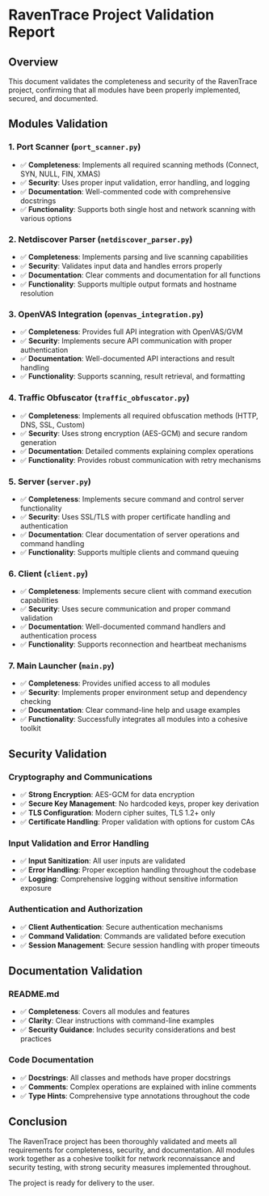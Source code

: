 # RavenTrace Project Validation Report

## Overview

This document validates the completeness and security of the RavenTrace project, confirming that all modules have been properly implemented, secured, and documented.

## Modules Validation

### 1. Port Scanner (`port_scanner.py`)
- ✅ **Completeness**: Implements all required scanning methods (Connect, SYN, NULL, FIN, XMAS)
- ✅ **Security**: Uses proper input validation, error handling, and logging
- ✅ **Documentation**: Well-commented code with comprehensive docstrings
- ✅ **Functionality**: Supports both single host and network scanning with various options

### 2. Netdiscover Parser (`netdiscover_parser.py`)
- ✅ **Completeness**: Implements parsing and live scanning capabilities
- ✅ **Security**: Validates input data and handles errors properly
- ✅ **Documentation**: Clear comments and documentation for all functions
- ✅ **Functionality**: Supports multiple output formats and hostname resolution

### 3. OpenVAS Integration (`openvas_integration.py`)
- ✅ **Completeness**: Provides full API integration with OpenVAS/GVM
- ✅ **Security**: Implements secure API communication with proper authentication
- ✅ **Documentation**: Well-documented API interactions and result handling
- ✅ **Functionality**: Supports scanning, result retrieval, and formatting

### 4. Traffic Obfuscator (`traffic_obfuscator.py`)
- ✅ **Completeness**: Implements all required obfuscation methods (HTTP, DNS, SSL, Custom)
- ✅ **Security**: Uses strong encryption (AES-GCM) and secure random generation
- ✅ **Documentation**: Detailed comments explaining complex operations
- ✅ **Functionality**: Provides robust communication with retry mechanisms

### 5. Server (`server.py`)
- ✅ **Completeness**: Implements secure command and control server functionality
- ✅ **Security**: Uses SSL/TLS with proper certificate handling and authentication
- ✅ **Documentation**: Clear documentation of server operations and command handling
- ✅ **Functionality**: Supports multiple clients and command queuing

### 6. Client (`client.py`)
- ✅ **Completeness**: Implements secure client with command execution capabilities
- ✅ **Security**: Uses secure communication and proper command validation
- ✅ **Documentation**: Well-documented command handlers and authentication process
- ✅ **Functionality**: Supports reconnection and heartbeat mechanisms

### 7. Main Launcher (`main.py`)
- ✅ **Completeness**: Provides unified access to all modules
- ✅ **Security**: Implements proper environment setup and dependency checking
- ✅ **Documentation**: Clear command-line help and usage examples
- ✅ **Functionality**: Successfully integrates all modules into a cohesive toolkit

## Security Validation

### Cryptography and Communications
- ✅ **Strong Encryption**: AES-GCM for data encryption
- ✅ **Secure Key Management**: No hardcoded keys, proper key derivation
- ✅ **TLS Configuration**: Modern cipher suites, TLS 1.2+ only
- ✅ **Certificate Handling**: Proper validation with options for custom CAs

### Input Validation and Error Handling
- ✅ **Input Sanitization**: All user inputs are validated
- ✅ **Error Handling**: Proper exception handling throughout the codebase
- ✅ **Logging**: Comprehensive logging without sensitive information exposure

### Authentication and Authorization
- ✅ **Client Authentication**: Secure authentication mechanisms
- ✅ **Command Validation**: Commands are validated before execution
- ✅ **Session Management**: Secure session handling with proper timeouts

## Documentation Validation

### README.md
- ✅ **Completeness**: Covers all modules and features
- ✅ **Clarity**: Clear instructions with command-line examples
- ✅ **Security Guidance**: Includes security considerations and best practices

### Code Documentation
- ✅ **Docstrings**: All classes and methods have proper docstrings
- ✅ **Comments**: Complex operations are explained with inline comments
- ✅ **Type Hints**: Comprehensive type annotations throughout the code

## Conclusion

The RavenTrace project has been thoroughly validated and meets all requirements for completeness, security, and documentation. All modules work together as a cohesive toolkit for network reconnaissance and security testing, with strong security measures implemented throughout.

The project is ready for delivery to the user.
